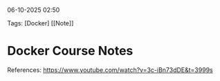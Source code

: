  06-10-2025 02:50

Tags: [Docker] [[Note]]
# **Docker Course Notes**



References: https://www.youtube.com/watch?v=3c-iBn73dDE&t=3999s